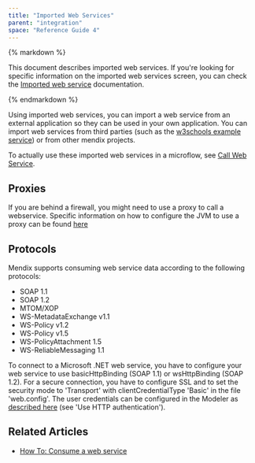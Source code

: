 ```yaml
---
title: "Imported Web Services"
parent: "integration"
space: "Reference Guide 4"
---
```

<div class="alert alert-warning">{% markdown %}

This document describes imported web services. If you're looking for specific information on the imported web services screen, you can check the [Imported web service](imported-web-service) documentation.

{% endmarkdown %}</div>

Using imported web services, you can import a web service from an external application so they can be used in your own application. You can import web services from third parties (such as the
[w3schools example service](http://www.w3schools.com/webservices/tempconvert.asmx?WSDL)) or from other mendix projects.

To actually use these imported web services in a microflow, see [Call Web Service](call-web-service).

## Proxies

If you are behind a firewall, you might need to use a proxy to call a webservice. Specific information on how to configure the JVM to use a proxy can be found [here](using-a-proxy-to-call-a-webservice)

## Protocols

Mendix supports consuming web service data according to the following protocols:

*   SOAP 1.1
*   SOAP 1.2
*   MTOM/XOP
*   WS-MetadataExchange v1.1
*   WS-Policy v1.2
*   WS-Policy v1.5
*   WS-PolicyAttachment 1.5
*   WS-ReliableMessaging 1.1

To connect to a Microsoft .NET web service, you have to configure your web service to use basicHttpBinding (SOAP 1.1) or wsHttpBinding (SOAP 1.2). For a secure connection, you have to configure SSL and to set the security mode to 'Transport' with clientCredentialType 'Basic' in the file 'web.config'. The user credentials can be configured in the Modeler as [described here](call-web-service) (see 'Use HTTP authentication').

## Related Articles

*   [How To: Consume a web service](/howto40/consume-a-web-service)
